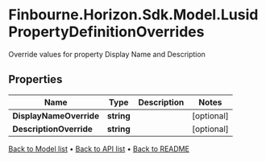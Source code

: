 # Finbourne.Horizon.Sdk.Model.LusidPropertyDefinitionOverrides
Override values for property Display Name and Description

## Properties

Name | Type | Description | Notes
------------ | ------------- | ------------- | -------------
**DisplayNameOverride** | **string** |  | [optional] 
**DescriptionOverride** | **string** |  | [optional] 

[Back to Model list](../README.md#documentation-for-models) &#8226; [Back to API list](../README.md#documentation-for-api-endpoints) &#8226; [Back to README](../README.md)

